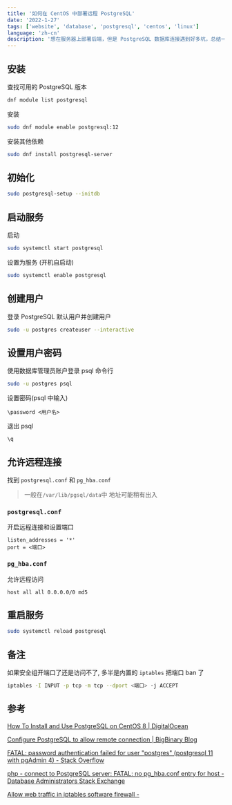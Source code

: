 ```yaml
---
title: '如何在 CentOS 中部署远程 PostgreSQL'
date: '2022-1-27'
tags: ['website', 'database', 'postgresql', 'centos', 'linux']
language: 'zh-cn'
description: '想在服务器上部署后端，但是 PostgreSQL 数据库连接遇到好多坑，总结一下'
---
```


## 安装

查找可用的 PostgreSQL 版本

```bash
dnf module list postgresql
```

安装

```bash
sudo dnf module enable postgresql:12
```

安装其他依赖

```bash
sudo dnf install postgresql-server
```

## 初始化

```bash
sudo postgresql-setup --initdb
```

## 启动服务

启动

```bash
sudo systemctl start postgresql
```

设置为服务 (开机自启动)

```bash
sudo systemctl enable postgresql
```

## 创建用户

登录 PostgreSQL 默认用户并创建用户

```bash
sudo -u postgres createuser --interactive
```

## 设置用户密码

使用数据库管理员账户登录 psql 命令行

```bash
sudo -u postgres psql
```

设置密码(psql 中输入)

```
\password <用户名>
```

退出 psql

```
\q
```

## 允许远程连接

找到 `postgresql.conf` 和 `pg_hba.conf`

> 一般在`/var/lib/pgsql/data`中 地址可能稍有出入

### `postgresql.conf`

开启远程连接和设置端口

```
listen_addresses = '*'
port = <端口>
```

### `pg_hba.conf`

允许远程访问

```
host all all 0.0.0.0/0 md5
```

## 重启服务

```bash
sudo systemctl reload postgresql
```

## 备注

如果安全组开端口了还是访问不了, 多半是内置的 `iptables` 把端口 ban 了

```bash
iptables -I INPUT -p tcp -m tcp --dport <端口> -j ACCEPT
```

## 参考

[How To Install and Use PostgreSQL on CentOS 8 | DigitalOcean](https://www.digitalocean.com/community/tutorials/how-to-install-and-use-postgresql-on-centos-8)

[Configure PostgreSQL to allow remote connection | BigBinary Blog](https://www.bigbinary.com/blog/configure-postgresql-to-allow-remote-connection)

[FATAL: password authentication failed for user "postgres" (postgresql 11 with pgAdmin 4) - Stack Overflow](https://stackoverflow.com/questions/55038942/fatal-password-authentication-failed-for-user-postgres-postgresql-11-with-pg)

[php - connect to PostgreSQL server: FATAL: no pg_hba.conf entry for host - Database Administrators Stack Exchange](https://dba.stackexchange.com/questions/83984/connect-to-postgresql-server-fatal-no-pg-hba-conf-entry-for-host)

[Allow web traffic in iptables software firewall -](https://docs.rackspace.com/support/how-to/allow-web-traffic-in-iptables/)
